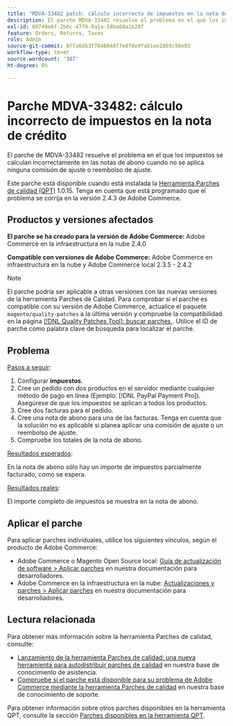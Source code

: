 ```yaml
---
title: "MDVA-33482 patch: cálculo incorrecto de impuestos en la nota de crédito"
description: El parche MDVA-33482 resuelve el problema en el que los impuestos se calculan incorrectamente en las notas de crédito.
exl-id: 80740e6f-2b6c-4770-9a1a-58ba68a1b28f
feature: Orders, Returns, Taxes
role: Admin
source-git-commit: 0ffa6d63f7046048f7e8f0e9fab1ee1869c98e93
workflow-type: tm+mt
source-wordcount: '387'
ht-degree: 0%

---
```


# Parche MDVA-33482: cálculo incorrecto de impuestos en la nota de crédito

El parche de MDVA-33482 resuelve el problema en el que los impuestos se calculan incorrectamente en las notas de abono cuando no se aplica ninguna comisión de ajuste o reembolso de ajuste.

Este parche está disponible cuando está instalada la [Herramienta Parches de calidad (QPT)](https://devdocs.magento.com/guides/v2.4/comp-mgr/patching.html#mqp) 1.0.15. Tenga en cuenta que está programado que el problema se corrija en la versión 2.4.3 de Adobe Commerce.

## Productos y versiones afectados

**El parche se ha creado para la versión de Adobe Commerce:** Adobe Commerce en la infraestructura en la nube 2.4.0

**Compatible con versiones de Adobe Commerce:** Adobe Commerce en infraestructura en la nube y Adobe Commerce local 2.3.5 - 2.4.2

>[!NOTE]
>
>El parche podría ser aplicable a otras versiones con las nuevas versiones de la herramienta Parches de Calidad. Para comprobar si el parche es compatible con su versión de Adobe Commerce, actualice el paquete `magento/quality-patches` a la última versión y compruebe la compatibilidad en la página [[!DNL Quality Patches Tool]: buscar parches ](https://devdocs.magento.com/quality-patches/tool.html#patch-grid). Utilice el ID de parche como palabra clave de búsqueda para localizar el parche.

## Problema

<u>Pasos a seguir</u>:

1. Configurar **impuestos**.
1. Cree un pedido con dos productos en el servidor mediante cualquier método de pago en línea (Ejemplo: [!DNL PayPal Payment Pro]). Asegúrese de que los impuestos se aplican a todos los productos.
1. Cree dos facturas para el pedido.
1. Cree una nota de abono para una de las facturas. Tenga en cuenta que la solución no es aplicable si planea aplicar una comisión de ajuste o un reembolso de ajuste.
1. Compruebe los totales de la nota de abono.

<u>Resultados esperados</u>:

En la nota de abono sólo hay un importe de impuestos parcialmente facturado, como se espera.

<u>Resultados reales</u>:

El importe completo de impuestos se muestra en la nota de abono.

## Aplicar el parche

Para aplicar parches individuales, utilice los siguientes vínculos, según el producto de Adobe Commerce:

* Adobe Commerce o Magento Open Source local: [Guía de actualización de software > Aplicar parches](https://devdocs.magento.com/guides/v2.4/comp-mgr/patching/mqp.html) en nuestra documentación para desarrolladores.
* Adobe Commerce en la infraestructura en la nube: [Actualizaciones y parches > Aplicar parches](https://devdocs.magento.com/cloud/project/project-patch.html) en nuestra documentación para desarrolladores.

## Lectura relacionada

Para obtener más información sobre la herramienta Parches de calidad, consulte:

* [Lanzamiento de la herramienta Parches de calidad: una nueva herramienta para autodistribuir parches de calidad](/help/announcements/adobe-commerce-announcements/magento-quality-patches-released-new-tool-to-self-serve-quality-patches.md) en nuestra base de conocimiento de asistencia.
* [Compruebe si el parche está disponible para su problema de Adobe Commerce mediante la herramienta Parches de calidad](/help/support-tools/patches-available-in-qpt-tool/check-patch-for-magento-issue-with-magento-quality-patches.md) en nuestra base de conocimiento de soporte.

Para obtener información sobre otros parches disponibles en la herramienta QPT, consulte la sección [Parches disponibles en la herramienta QPT](https://support.magento.com/hc/en-us/sections/360010506631-Patches-available-in-QPT-tool-).
